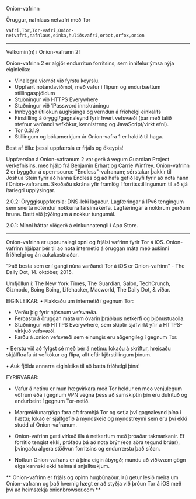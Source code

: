 Onion-vafrinn

Öruggur, nafnlaus netvafri með Tor

`Vafri,Tor,Tor-vafri,Onion-netvafri,nafnlaus,einka,huliðsvafri,orbot,orfox,onion`

---

Velkomin(n) í Onion-vafrann 2!

Onion-vafrinn 2 er algjör endurritun forritsins, sem innifelur ýmsa nýja eiginleika:

* Vinalegra viðmót við fyrstu keyrslu.
* Uppfært notandaviðmót, með vafur í flipum og endurbættum stillingaspjöldum
* Stuðningur við HTTPS Everywhere
* Stuðningur við 1Password innskráningu
* Innbyggð útilokun auglýsinga og verndun á friðhelgi einkalífs
* Fínstilling á öryggi/gagnaleynd fyrir hvert vefsvæði (þar með talið stefnur varðandi vefkökur, kennistreng og JavaScript/virkt efni).
* Tor 0.3.1.9
* Stillingum og bókamerkjum úr Onion-vafra 1 er haldið til haga.

Best af öllu: þessi uppfærsla er frjáls og ókeypis!

Uppfærslan á Onion-vafranum 2 var gerð á vegum Guardian Project verkefnisins, með hjálp frá Benjamin Erhart og Carrie Winfrey. Onion-vafrinn 2 er byggður á open-source "Endless"-vafranum; sérstakar þakkir til Joshua Stein fyrir að hanna Endless og að hafa gefið leyfi fyrir að nota hann í Onion-vafranum. Skoðaðu skrána yfir framlög í forritsstillingunum til að sjá ítarlegri upplýsingar.

2.0.2: Öryggisuppfærsla: DNS-leki lagaður. Lagfæringar á IPv6 tengingum sem snerta notendur nokkurra farsímakerfa. Lagfæringar á nokkrum gerðum hruna. Bætt við þýðingum á nokkur tungumál.

2.0.1: Minni háttar viðgerð á einkunnatengli í App Store.

---

Onion-vafrinn er upprunalegi opni og frjálsi vafrinn fyrir Tor á iOS. Onion-vafrinn hjálpar þér til að nota internetið á öruggan máta með aukinni friðhelgi og án aukakostnaðar.

“Það besta sem er í gangi núna varðandi Tor á iOS er Onion-vafrinn” - The Daily Dot, 14. október, 2015.

Umfjöllun í: The New York Times, The Guardian, Salon, TechCrunch, Gizmodo, Boing Boing, Lifehacker, Macworld, The Daily Dot, & víðar.

EIGINLEIKAR:
• Flakkaðu um internetið í gegnum Tor:
- Verðu þig fyrir njósnum vefsvæða.
- Ferðastu á öruggan máta um óvarin þráðlaus netkerfi og þjónustuaðila.
- Stuðningur við HTTPS Everywhere, sem skiptir sjáfvirkt yfir á  HTTPS-virkjuð vefsvæði.
- Farðu á .onion vefsvæði sem einungis eru aðgengileg í gegnum Tor.

• Berstu við að fylgst sé með þér á netinu: lokaðu á skriftur, hreisaðu skjálfkrafa út vefkökur og flipa, allt eftir kjörstillingum þínum.

• Auk fjölda annarra eiginleika til að bæta friðhelgi þína!

FYRIRVARAR:
- Vafur á netinu er mun hægvirkara með Tor heldur en með venjulegum vöfrum eða í gegnum VPN vegna þess að samskiptin þín eru dulrituð og endurbeint í gegnum Tor-netið.

- Margmiðlunargögn fara oft framhjá Tor og setja því gagnaleynd þína í hættu; lokað er sjálfgefið á myndskeið og myndstreymi sem eru því ekki studd af Onion-vafranum.

- Onion-vafrinn gæti virkað illa á netkerfum með þróaðar takmarkanir. Ef forritið tengist ekki, prófaðu þá að nota brýr (eða aðra tegund brúar), þvingaðu algera stöðvun forritsins og endurræstu það síðan.

- Notkun Onion-vafrans er á þína eigin ábyrgð; mundu að viðkvæm gögn eiga kannski ekki heima á snjalltækjum.

** Onion-vafrinn er frjáls og opinn hugbúnaður. Þú getur lesið meira um Onion-vafrann og það hvernig hægt er að styðja við þróun Tor á iOS með því að heimsækja onionbrowser.com **

